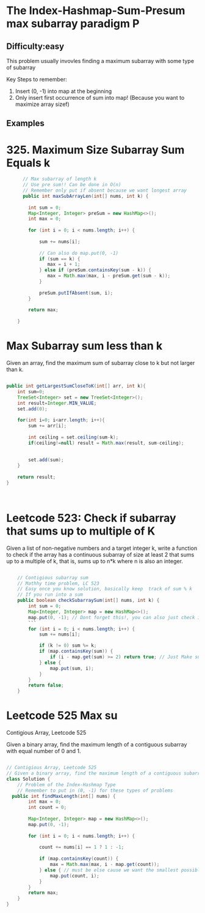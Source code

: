 
# The Index-Hashmap-Sum-Presum max subarray paradigm P
## Difficulty:easy

This problem usually invovles finding a maximum subarray with some type of subarray

Key Steps to remember:

1. Insert (0, -1) into map at the beginning
2. Only insert first occurrence of sum into map! (Because you want to maximize array sizef)

## Examples

# 325. Maximum Size Subarray Sum Equals k

``` java
      // Max subarray of length k
      // Use pre sum!! Can be done in O(n)
      // Remember only put if absent because we want longest array
      public int maxSubArrayLen(int[] nums, int k) {
        
        int sum = 0;
        Map<Integer, Integer> preSum = new HashMap<>();
        int max = 0;
        
        for (int i = 0; i < nums.length; i++) {
            
            sum += nums[i];
            
            // Can also do map.put(0, -1)
            if (sum == k) {
               max = i + 1;
            } else if (preSum.containsKey(sum - k)) {
               max = Math.max(max, i - preSum.get(sum - k));
            }
                
            preSum.putIfAbsent(sum, i);  
        }
        
        return max;
        
    }
```

# Max Subarray sum less than k
Given an array, find the maximum sum of subarray close to k but not larger than k.

```java

public int getLargestSumCloseToK(int[] arr, int k){
    int sum=0;
    TreeSet<Integer> set = new TreeSet<Integer>();
    int result=Integer.MIN_VALUE;
    set.add(0);
 
    for(int i=0; i<arr.length; i++){
        sum += arr[i];
 
        int ceiling = set.ceiling(sum-k);
        if(ceiling!=null) result = Math.max(result, sum-ceiling);        
        
 
        set.add(sum);
    }
 
    return result;
}




```

# Leetcode 523: Check if subarray that sums up to multiple of K
Given a list of non-negative numbers and a target integer k, write a function to check if the array has a continuous subarray of size at least 2 that sums up to a multiple of k, that is, sums up to n*k where n is also an integer.


```java

    // Contigious subarray sum
    // Mathhy time problem, LC 523
    // Easy once you know solution, basically keep  track of sum % k
    // If you run into a sum
    public boolean checkSubarraySum(int[] nums, int k) {
        int sum = 0;
        Map<Integer, Integer> map = new HashMap<>();
        map.put(0, -1); // Dont forget this!, you can also just check is sum %=k = 0
        ```
        for (int i = 0; i < nums.length; i++) {
            sum += nums[i];

            if (k != 0) sum %= k;
            if (map.containsKey(sum)) {
                if (i - map.get(sum) >= 2) return true; // Just Make sure subarray size is greater than or equal to 2
            } else {
                map.put(sum, i);
            }
        }  
        return false;
    }

```


# Leetcode 525 Max su
Contigious Array, Leetcode 525

Given a binary array, find the maximum length of a contiguous subarray with equal number of 0 and 1.

```java

// Contigious Array, Leetcode 525
// Given a binary array, find the maximum length of a contiguous subarray with equal number of 0 and 1.
class Solution {
    // Problem of the Index-Hashmap Type
    // Remember to put in (0, -1) for these types of problems
  public int findMaxLength(int[] nums) {        
        int max = 0;
        int count = 0;
        
        Map<Integer, Integer> map = new HashMap<>();
        map.put(0, -1);
        
        for (int i = 0; i < nums.length; i++) {
            
            count += nums[i] == 1 ? 1 : -1;
            
            if (map.containsKey(count)) {
                max = Math.max(max, i - map.get(count));
            } else { // must be else cause we want the smallest possible index
                map.put(count, i);
            }    
        }
        return max; 
    }
}

```
